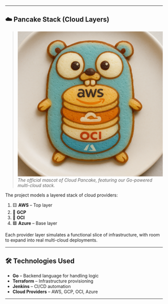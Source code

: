 
---

## ☁️ Pancake Stack (Cloud Layers)

> ![Cloud Pancake Gopher](media/1.png)  
> _The official mascot of Cloud Pancake, featuring our Go-powered multi-cloud stack._

The project models a layered stack of cloud providers:

1. 🟨 **AWS** – Top layer
2. 🔴 **GCP**
3. 🔵 **OCI**
4. 🟪 **Azure** – Base layer

Each provider layer simulates a functional slice of infrastructure, with room to expand into real multi-cloud deployments.

---

## 🛠️ Technologies Used

- **Go** – Backend language for handling logic
- **Terraform** – Infrastructure provisioning
- **Jenkins** – CI/CD automation
- **Cloud Providers** – AWS, GCP, OCI, Azure

---
